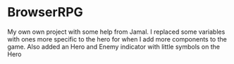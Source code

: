 # BrowserRPG
My own own project with some help from Jamal. I replaced some variables with ones more specific to the hero for when I add more components to the game.
Also added an Hero and Enemy indicator with little symbols on the Hero
